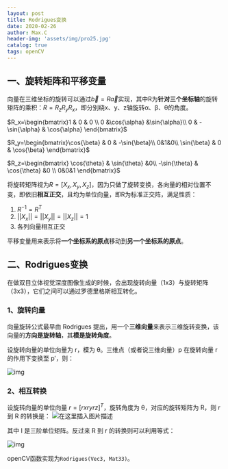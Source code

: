 ```yaml
---
layout: post
title: Rodrigues变换
date: 2020-02-26
author: Max.C
header-img: 'assets/img/pro25.jpg'
catalog: true
tags: openCV 
---
```


## 一、旋转矩阵和平移变量



向量在三维坐标的旋转可以通过$\vec{b}=R\vec{a}$实现，其中R为**针对三个坐标轴**的旋转矩阵的乘积：$R=R_zR_yR_x$，即分别绕x、y、z轴旋转α、β、θ的角度。

$R_x=\begin{bmatrix}1 & 0 & 0 \\ 0 &\cos{\alpha} &\sin{\alpha}\\ 0 & -\sin{\alpha} & \cos{\alpha} \end{bmatrix}$

$R_y=\begin{bmatrix}\cos{\beta} & 0 & -\sin{\beta}\\ 0&1&0\\ \sin{\beta} & 0 & \cos{\beta} \end{bmatrix}$

$R_z=\begin{bmatrix} \cos{\theta} &  \sin{\theta} &0\\ -\sin{\theta} & \cos{\theta} &0 \\ 0&0&1 \end{bmatrix}$

将旋转矩阵视为$R = [ X_x,X_y,X_z]$，因为只做了旋转变换，各向量的相对位置不变，即依旧**相互正交**，且均为单位向量，即R为标准正交阵，满足性质：

1. $R^{-1} = R^T$
2. $||X_x|| = ||X_y|| = ||X_z|| = 1$
3. 各列向量相互正交

平移变量用来表示将**一个坐标系的原点**移动到**另一个坐标系的原点**。

## 二、Rodrigues变换

在做双目立体视觉深度图像生成的时候，会出现旋转向量（1x3）与旋转矩阵（3x3），它们之间可以通过罗德里格斯相互转化。

### 1、旋转向量

向量旋转公式最早由 Rodrigues 提出，用一个**三维向量**来表示三维旋转变换，该向量的**方向是旋转轴**，其**模是旋转角度**。

设旋转向量的单位向量为 r，模为 θ。三维点（或者说三维向量）p 在旋转向量 r 的作用下变换至 p′，则：

![img](https://img-blog.csdnimg.cn/20181130105754473.png)

### 2、相互转换

设旋转向量的单位向量 $r=[rx ry rz]^T$，旋转角度为 θ，对应的旋转矩阵为 R，则 r 到 R 的转换是：
![在这里插入图片描述](https://img-blog.csdnimg.cn/2018113011014873.png)

其中 I 是三阶单位矩阵。反过来 R 到 r 的转换则可以利用等式：

![img](https://img-blog.csdnimg.cn/20181130110241110.png)

openCV函数实现为`Rodrigues(Vec3, Mat33)`。